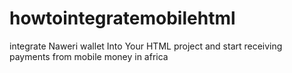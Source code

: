 # howtointegratemobilehtml
integrate Naweri wallet Into Your HTML project and start receiving payments from mobile money in africa
